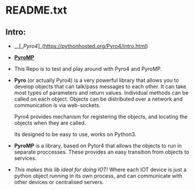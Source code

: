 README.txt
==========

## Intro:

  - __[__Pyro4_]_(https://pythonhosted.org/Pyro4/intro.html)
  - [__PyroMP__](http://pythonhosted.org/PyroMP/)

  - This Repo is to test and play around with Pyro4 and PyroMP. 
  
   - __Pyro__ (or actually Pyro4) is a very powerful library that allows you to develop 
     objects that can talk/pass messages to each other. It can take most types of parameters and return values. Individual methods can be called on each object. Objects can be distributed over a network and communication is via web-sockets.

     Pyro4 provides mechanism for registering the objects, and locating the objects when they are called.
     
     Its designed to be easy to use, works on Python3.

   - __PyroMP__ is a library, based on Pytor4 that allows the objects 
     to run in separate proccesses. These provides an easy transition from objects to services.

 - _This makes this lib ideal for doing IOT!_
   Where each IOT device is just a python object running in its own process, and can communicate with other devices or centralised servers.

   
